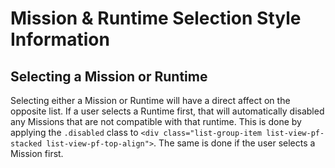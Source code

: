 # Mission & Runtime Selection Style Information

## Selecting a Mission or Runtime

Selecting either a Mission or Runtime will have a direct affect on the opposite list. If a user selects a Runtime first, that will automatically disabled any Missions that are not compatible with that runtime. This is done by applying the `.disabled` class to `<div class="list-group-item list-view-pf-stacked list-view-pf-top-align">`. The same is done if the user selects a Mission first.
